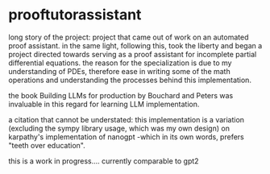 # prooftutorassistant
long story of the project: project that came out of work on an automated proof assistant. in the same light, following this, took the liberty and began a project directed towards serving as a proof assistant for incomplete partial differential equations. the reason for the specialization is due to my understanding of PDEs, therefore ease in writing some of the math operations and understanding the processes behind this implementation.

the book Building LLMs for production by Bouchard and Peters was invaluable in this regard for learning LLM implementation. 

a citation that cannot be understated: this implementation is a variation (excluding the sympy library usage, which was  my own design) on karpathy's implementation of nanogpt -which in its own words, prefers "teeth over education". 

this is a work in progress.... currently comparable to gpt2


